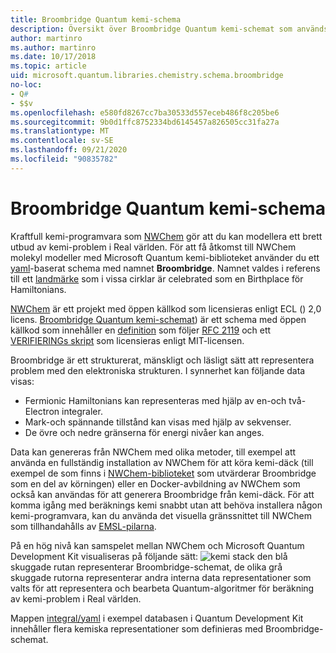 ```yaml
---
title: Broombridge Quantum kemi-schema
description: Översikt över Broombridge Quantum kemi-schemat som används för att utforma verkliga kemi-problem med Microsoft Quantum Development Kit.
author: martinro
ms.author: martinro
ms.date: 10/17/2018
ms.topic: article
uid: microsoft.quantum.libraries.chemistry.schema.broombridge
no-loc:
- Q#
- $$v
ms.openlocfilehash: e580fd8267cc7ba30533d557eceb486f8c205be6
ms.sourcegitcommit: 9b0d1ffc8752334bd6145457a826505cc31fa27a
ms.translationtype: MT
ms.contentlocale: sv-SE
ms.lasthandoff: 09/21/2020
ms.locfileid: "90835782"
---
```

# <a name="broombridge-quantum-chemistry-schema"></a>Broombridge Quantum kemi-schema # 

Kraftfull kemi-programvara som [NWChem](http://www.nwchem-sw.org/) gör att du kan modellera ett brett utbud av kemi-problem i Real världen. För att få åtkomst till NWChem molekyl modeller med Microsoft Quantum kemi-biblioteket använder du ett [yaml](https://en.wikipedia.org/wiki/YAML)-baserat schema med namnet **Broombridge**. Namnet valdes i referens till ett [landmärke](https://en.wikipedia.org/wiki/Broom_Bridge) som i vissa cirklar är celebrated som en Birthplace för Hamiltonians. 

[NWChem](https://github.com/nwchemgit/nwchem) är ett projekt med öppen källkod som licensieras enligt ECL () 2,0 licens. [Broombridge Quantum kemi-schemat](https://docs.microsoft.com/quantum/libraries/chemistry/schema/spec_v_0_2)) är ett schema med öppen källkod som innehåller en [definition](https://raw.githubusercontent.com/Microsoft/Quantum/master/Chemistry/Schema/broombridge-0.1.schema.json) som följer [RFC 2119](https://tools.ietf.org/html/rfc2119) och ett [VERIFIERINGs skript](https://raw.githubusercontent.com/Microsoft/Quantum/master/Chemistry/Schema/validator.py) som licensieras enligt MIT-licensen. 

Broombridge är ett strukturerat, mänskligt och läsligt sätt att representera problem med den elektroniska strukturen. I synnerhet kan följande data visas:
- Fermionic Hamiltonians kan representeras med hjälp av en-och två-Electron integraler.
- Mark-och spännande tillstånd kan visas med hjälp av sekvenser.
- De övre och nedre gränserna för energi nivåer kan anges.

Data kan genereras från NWChem med olika metoder, till exempel att använda en fullständig installation av NWChem för att köra kemi-däck (till exempel de som finns i [NWChem-biblioteket](https://github.com/nwchemgit/nwchem/tree/master/QA/chem_library_tests) som utvärderar Broombridge som en del av körningen) eller en Docker-avbildning av NWChem som också kan användas för att generera Broombridge från kemi-däck. För att komma igång med beräknings kemi snabbt utan att behöva installera någon kemi-programvara, kan du använda det visuella gränssnittet till NWChem som tillhandahålls av [EMSL-pilarna](https://arrows.emsl.pnnl.gov/api/qsharp_chem).

På en hög nivå kan samspelet mellan NWChem och Microsoft Quantum Development Kit visualiseras på följande sätt: ![ kemi stack ](~/media/broombridge.png) den blå skuggade rutan representerar Broombridge-schemat, de olika grå skuggade rutorna representerar andra interna data representationer som valts för att representera och bearbeta Quantum-algoritmer för beräkning av kemi-problem i Real världen.

Mappen [integral/yaml](https://github.com/microsoft/Quantum/tree/master/samples/chemistry/IntegralData/YAML) i exempel databasen i Quantum Development Kit innehåller flera kemiska representationer som definieras med Broombridge-schemat.
